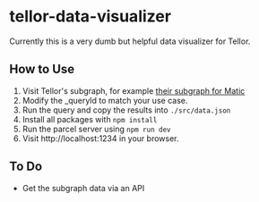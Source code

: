 # tellor-data-visualizer

Currently this is a very dumb but helpful data visualizer for Tellor.

## How to Use
1. Visit Tellor's subgraph, for example [their subgraph for Matic](https://api.thegraph.com/subgraphs/name/tellor-io/tellorflexoraclematichgraph/graphql?query=query+%7B%0A++newReportEntities%28%0A++++orderBy%3A+_time%0A++++orderDirection%3A+desc%0A++++first%3A+1000%0A++++where%3A%7B%0A++++++_queryId%3A+%220x9026839f0ed5b30c73fd0a6046e3ade4e04c94c5e8c982089205109de74b0553%22%0A++++%7D%0A++%29+%7B%0A++++_value%0A++++_time%0A++%7D%0A%7D)
2. Modify the _queryId to match your use case.
3. Run the query and copy the results into `./src/data.json`
4. Install all packages with `npm install`
5. Run the parcel server using `npm run dev`
6. Visit http://localhost:1234 in your browser.


## To Do
- Get the subgraph data via an API